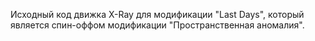 Исходный код движка X-Ray для модификации "Last Days", который является спин-оффом модификации "Пространственная аномалия".
